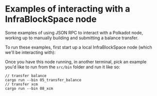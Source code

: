 
# Examples of interacting with a InfraBlockSpace node

Some examples of using JSON RPC to interact with a Polkadot node, working up to manually building and submitting a balance transfer.

To run these examples, first start up a local InfraBlockSpace node (which we'll be interacting with):

Once you have this node running, in another terminal, pick an example you'd like to run from the `src/bin` folder and run it like so:

```
// transfer balance
cargo run --bin 05_transfer_balance
// transfer xcm
cargo run --bin 08_xcm
```
